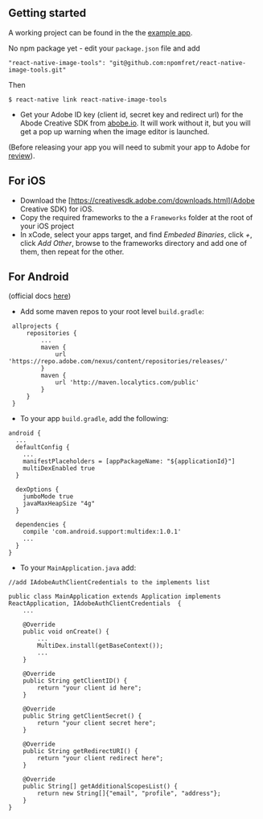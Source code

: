 ## Getting started

A working project can be found in the the [example app](https://github.com/npomfret/rn-image-tools-example).

No npm package yet - edit your `package.json` file and add

    "react-native-image-tools": "git@github.com:npomfret/react-native-image-tools.git"

Then

    $ react-native link react-native-image-tools

* Get your Adobe ID key (client id, secret key and redirect url) for the Abode Creative SDK from [abobe.io](https://www.adobe.io/console/integrations/new).  It will work without it, but you will get a pop up warning when the image editor is launched.

(Before releasing your app you will need to submit your app to Adobe for [review](https://creativesdk.zendesk.com/hc/en-us/articles/204601215-How-to-complete-the-Production-Client-ID-Request)).

## For iOS

* Download the [https://creativesdk.adobe.com/downloads.html](Adobe Creative SDK) for iOS.
* Copy the required frameworks to the a `Frameworks` folder at the root of your iOS project
* In xCode, select your apps target, and find _Embeded Binaries_, click _+_, click _Add Other_, browse to the frameworks directory and add one of them, then repeat for the other.

## For Android

(official docs [here](https://creativesdk.adobe.com/docs/android/#/articles/gettingstarted/index.html))

* Add some maven repos to your root level `build.gradle`:

```
 allprojects {
     repositories {
         ...
         maven {
             url 'https://repo.adobe.com/nexus/content/repositories/releases/'
         }
         maven {
             url 'http://maven.localytics.com/public'
         }
     }
 }
```

* To your app `build.gradle`, add the following:

```
android {
  ...
  defaultConfig {
    ...
    manifestPlaceholders = [appPackageName: "${applicationId}"]
    multiDexEnabled true    
  }

  dexOptions {
    jumboMode true
    javaMaxHeapSize "4g"
  }

  dependencies {
    compile 'com.android.support:multidex:1.0.1'
    ...
  }
}
```

* To your `MainApplication.java` add:

```
//add IAdobeAuthClientCredentials to the implements list

public class MainApplication extends Application implements ReactApplication, IAdobeAuthClientCredentials  {
    ...
    
    @Override
    public void onCreate() {
        ...
        MultiDex.install(getBaseContext());
        ...
    }

    @Override
    public String getClientID() {
        return "your client id here";
    }

    @Override
    public String getClientSecret() {
        return "your client secret here";
    }

    @Override
    public String getRedirectURI() {
        return "your client redirect here";
    }

    @Override
    public String[] getAdditionalScopesList() {
        return new String[]{"email", "profile", "address"};
    }
}
```
